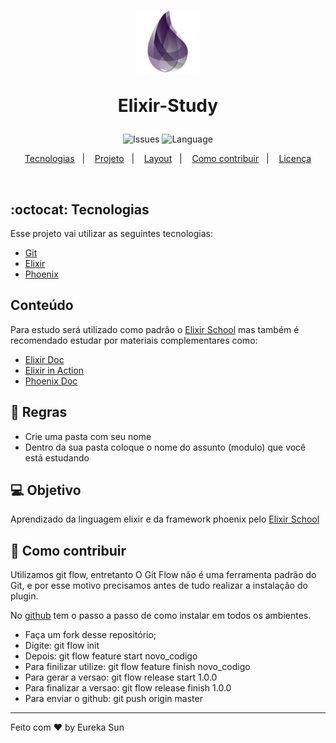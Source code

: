 <h1 align="center">
    <img alt="Elixir Study" src="elixir.png" width="100px" />
    <p>Elixir-Study</p>
</h1>

<p align="center">
<img alt="Issues" src="https://img.shields.io/github/issues/eureka-sun/Elixir-Study">
<img alt="Language" src="https://img.shields.io/badge/language%20count-1-purple">
</p>

<p align="center">
<a href="#tecnologias">Tecnologias</a>&nbsp;&nbsp;&nbsp;|&nbsp;&nbsp;&nbsp;
<a href="#-projeto">Projeto</a>&nbsp;&nbsp;&nbsp;|&nbsp;&nbsp;&nbsp;
<a href="#-layout">Layout</a>&nbsp;&nbsp;&nbsp;|&nbsp;&nbsp;&nbsp;
<a href="#-como-contribuir">Como contribuir</a>&nbsp;&nbsp;&nbsp;|&nbsp;&nbsp;&nbsp;
<a href="#memo-licença">Licença</a>
</p>

<br>

## :octocat: Tecnologias

Esse projeto vai utilizar as seguintes tecnologias:

- [Git](https://git-scm.com/)
- [Elixir](https://elixir-lang.org//)
- [Phoenix](https://www.phoenixframework.org/)

## Conteúdo
Para estudo será utilizado como padrão o [Elixir School](https://elixirschool.com/pt/) mas também é recomendado estudar
por materiais complementares como:

- [Elixir Doc](https://elixir-lang.org/getting-started/introduction.html)
- [Elixir in Action](https://www.manning.com/books/elixir-in-action-second-edition)
- [Phoenix Doc](https://hexdocs.pm/phoenix/Phoenix.html)


## 🔖 Regras
- Crie uma pasta com seu nome
- Dentro da sua pasta coloque o nome do assunto (modulo) que você está estudando


## 💻 Objetivo
Aprendizado da linguagem elixir e da framework phoenix pelo [Elixir School](https://elixirschool.com/pt/)

## 🤔 Como contribuir
Utilizamos git flow, entretanto O Git Flow não é uma ferramenta padrão do Git, e por esse motivo precisamos antes de tudo realizar a instalação do plugin.

No [github](https://github.com/nvie/gitflow/wiki/Installationhttps://github.com/nvie/gitflow/wiki/Installation) tem o passo a passo de como instalar em todos os ambientes.

- Faça um fork desse repositório;
- Digite:  git flow init
- Depois: git flow feature start novo_codigo
- Para finilizar utilize: git flow feature finish novo_codigo
- Para gerar a versao: git flow release start 1.0.0
- Para finalizar a versao: git flow release finish 1.0.0
- Para enviar o github: git push origin master

---

Feito com ♥ by Eureka Sun
